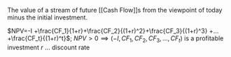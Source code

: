The value of a stream of future [[Cash Flow]]s from the viewpoint of today minus the initial investment.

$NPV=-I +\frac{CF_1}{1+r}+\frac{CF_2}{(1+r)^2}+\frac{CF_3}{(1+r)^3} +... +\frac{CF_t}{(1+r)^t}$; 
$NPV>0 \implies (-I, CF_1, CF_2, CF_3, ..., CF_t)$ is a profitable investment
$r$ ... discount rate